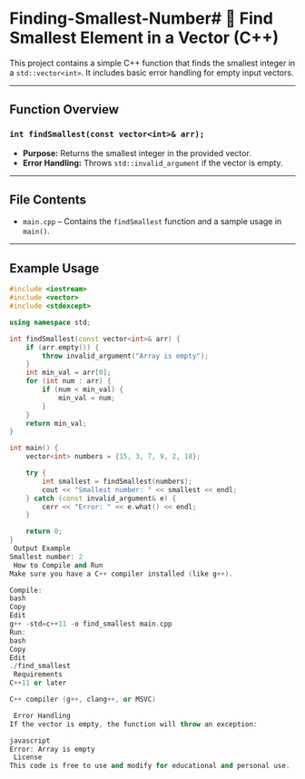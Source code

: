 # Finding-Smallest-Number# 🔽 Find Smallest Element in a Vector (C++)

This project contains a simple C++ function that finds the smallest integer in a `std::vector<int>`. It includes basic error handling for empty input vectors.

---

## Function Overview

### `int findSmallest(const vector<int>& arr);`

- **Purpose:** Returns the smallest integer in the provided vector.
- **Error Handling:** Throws `std::invalid_argument` if the vector is empty.

---

## File Contents

- `main.cpp` – Contains the `findSmallest` function and a sample usage in `main()`.

---

##  Example Usage

```cpp
#include <iostream>
#include <vector>
#include <stdexcept>

using namespace std;

int findSmallest(const vector<int>& arr) {
    if (arr.empty()) {
        throw invalid_argument("Array is empty");
    }
    int min_val = arr[0];
    for (int num : arr) {
        if (num < min_val) {
            min_val = num;
        }
    }
    return min_val;
}

int main() {
    vector<int> numbers = {15, 3, 7, 9, 2, 18};

    try {
        int smallest = findSmallest(numbers);
        cout << "Smallest number: " << smallest << endl;
    } catch (const invalid_argument& e) {
        cerr << "Error: " << e.what() << endl;
    }

    return 0;
}
 Output Example
Smallest number: 2
 How to Compile and Run
Make sure you have a C++ compiler installed (like g++).

Compile:
bash
Copy
Edit
g++ -std=c++11 -o find_smallest main.cpp
Run:
bash
Copy
Edit
./find_smallest
 Requirements
C++11 or later

C++ compiler (g++, clang++, or MSVC)

 Error Handling
If the vector is empty, the function will throw an exception:

javascript
Error: Array is empty
 License
This code is free to use and modify for educational and personal use.